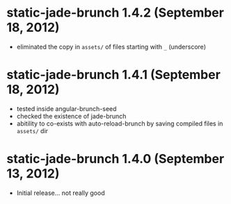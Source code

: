 # static-jade-brunch 1.4.2 (September 18, 2012)
* eliminated the copy in `assets/` of files starting with `_` (underscore)

# static-jade-brunch 1.4.1 (September 18, 2012)
* tested inside angular-brunch-seed
* checked the existence of jade-brunch
* abitility to co-exists with auto-reload-brunch by saving compiled files in `assets/` dir

# static-jade-brunch 1.4.0 (September 13, 2012)
* Initial release... not really good
